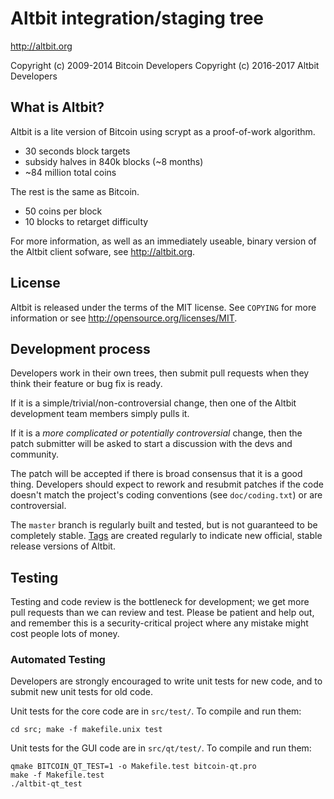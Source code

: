 Altbit integration/staging tree
================================

http://altbit.org

Copyright (c) 2009-2014 Bitcoin Developers
Copyright (c) 2016-2017 Altbit Developers

What is Altbit?
----------------

Altbit is a lite version of Bitcoin using scrypt as a proof-of-work algorithm.
 - 30 seconds block targets
 - subsidy halves in 840k blocks (~8 months)
 - ~84 million total coins

The rest is the same as Bitcoin.
 - 50 coins per block
 - 10 blocks to retarget difficulty

For more information, as well as an immediately useable, binary version of
the Altbit client sofware, see http://altbit.org.

License
-------

Altbit is released under the terms of the MIT license. See `COPYING` for more
information or see http://opensource.org/licenses/MIT.

Development process
-------------------

Developers work in their own trees, then submit pull requests when they think
their feature or bug fix is ready.

If it is a simple/trivial/non-controversial change, then one of the Altbit
development team members simply pulls it.

If it is a *more complicated or potentially controversial* change, then the patch
submitter will be asked to start a discussion with the devs and community.

The patch will be accepted if there is broad consensus that it is a good thing.
Developers should expect to rework and resubmit patches if the code doesn't
match the project's coding conventions (see `doc/coding.txt`) or are
controversial.

The `master` branch is regularly built and tested, but is not guaranteed to be
completely stable. [Tags](https://github.com/altbit-project/altbit/tags) are created
regularly to indicate new official, stable release versions of Altbit.

Testing
-------

Testing and code review is the bottleneck for development; we get more pull
requests than we can review and test. Please be patient and help out, and
remember this is a security-critical project where any mistake might cost people
lots of money.

### Automated Testing

Developers are strongly encouraged to write unit tests for new code, and to
submit new unit tests for old code.

Unit tests for the core code are in `src/test/`. To compile and run them:

    cd src; make -f makefile.unix test

Unit tests for the GUI code are in `src/qt/test/`. To compile and run them:

    qmake BITCOIN_QT_TEST=1 -o Makefile.test bitcoin-qt.pro
    make -f Makefile.test
    ./altbit-qt_test

